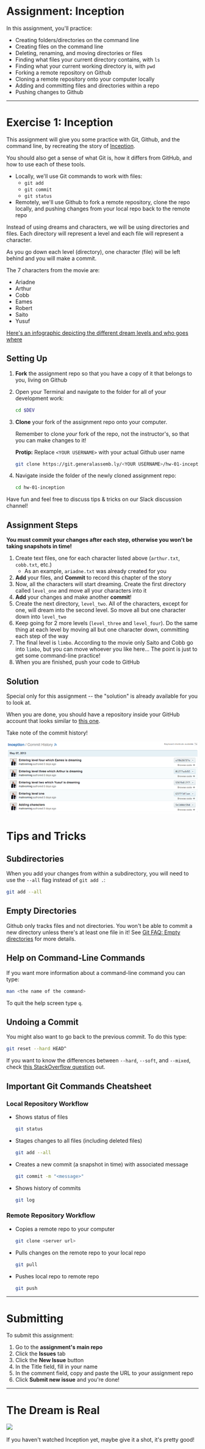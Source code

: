 # Assignment: Inception

In this assignment, you'll practice:

* Creating folders/directories on the command line
* Creating files on the command line
* Deleting, renaming, and moving directories or files
* Finding what files your current directory contains, with `ls`
* Finding what your current working directory is, with `pwd`
* Forking a remote repository on Github
* Cloning a remote repository onto your computer locally
* Adding and committing files and directories within a repo
* Pushing changes to Github

---

# Exercise 1: Inception

This assignment will give you some practice with Git, Github, and the command line, by recreating the story of [Inception](http://www.imdb.com/title/tt1375666/?ref_=fn_al_tt_1).

You should also get a sense of what Git is, how it differs from GitHub, and how to use each of these tools.

* Locally, we'll use Git commands to work with files:
   * `git add`
   * `git commit`
   * `git status`
* Remotely, we'll use Github to fork a remote repository, clone the repo locally, and pushing changes from your local repo back to the remote repo

Instead of using dreams and characters, we will be using directories and files. Each directory will represent a level and each file will represent a character.

As you go down each level (directory), one character (file) will be left behind and you will make a commit.

The 7 characters from the movie are:

* Ariadne
* Arthur
* Cobb
* Eames
* Robert
* Saito
* Yusuf

[Here's an infographic depicting the different dream levels and who goes where](assets/inception_infographic.jpg)

## Setting Up

1. **Fork** the assignment repo so that you have a copy of it that belongs to you, living on Github

1. Open your Terminal and navigate to the folder for all of your development work:

   ```bash
   cd $DEV
   ```

1. **Clone** your fork of the assignment repo onto your computer.

   Remember to clone _your_ fork of the repo, not the instructor's, so that you can make changes to it!

   **Protip:** Replace `<YOUR USERNAME>` with your actual Github user name

   ```bash
   git clone https://git.generalassemb.ly/<YOUR USERNAME>/hw-01-inception.git
   ```

1. Navigate inside the folder of the newly cloned assignment repo:

   ```bash
   cd hw-01-inception
   ```

Have fun and feel free to discuss tips & tricks on our Slack discussion channel!

## Assignment Steps

**You must commit your changes after each step, otherwise you won't be taking snapshots in time!**

1. Create text files, one for each character listed above (`arthur.txt`, `cobb.txt`, etc.)
   * As an example, `ariadne.txt` was already created for you
1. **Add** your files, and **Commit** to record this chapter of the story
1. Now, all the characters will start dreaming. Create the first directory called `level_one` and move all your characters into it
1. **Add** your changes and make another **commit**!
1. Create the next directory, `level_two`. All of the characters, except for one, will dream into the second level. So move all but one character down into `level_two`
1. Keep going for 2 more levels (`level_three` and `level_four`). Do the same thing at each level by moving all but one character down, committing each step of the way
1. The final level is `limbo`. According to the movie only Saito and Cobb go into `limbo`, but you can move whoever you like here... The point is just to get some command-line practice!
1. When you are finished, push your code to GitHub

## Solution

Special only for this assignment -- the "solution" is already available for you to look at.

When you are done, you should have a repository inside your GitHub account that looks similar to [this one](https://git.generalassemb.ly/PYTHR-Library/hw-01-inception-solution).

Take note of the commit history!

![Inception Commit History](assets/commit_history.png)

# Tips and Tricks

## Subdirectories

When you add your changes from within a subdirectory, you will need to use the `--all` flag instead of `git add .`:

```bash
git add --all
```

## Empty Directories

Github only tracks files and not directories. You won't be able to commit a new directory unless there's at least one file in it! See [Git FAQ: Empty directories](https://git.wiki.kernel.org/index.php/GitFaq#Can_I_add_empty_directories.3F) for more details.

## Help on Command-Line Commands

If you want more information about a command-line command you can type:

```bash
man <the name of the command>
```

To quit the help screen type `q`.

## Undoing a Commit

You might also want to go back to the previous commit. To do this type:

```bash
git reset --hard HEAD^
```

If you want to know the differences between `--hard`, `--soft`, and `--mixed`, check [this StackOverflow question](http://stackoverflow.com/questions/3528245/whats-the-difference-between-git-reset-mixed-soft-and-hard) out.

## Important Git Commands Cheatsheet

### Local Repository Workflow

* Shows status of files

   ```bash
   git status
   ```

* Stages changes to all files (including deleted files)

   ```bash
   git add --all
   ```

* Creates a new commit (a snapshot in time) with associated message

   ```bash
   git commit -m "<message>"
   ```
   
* Shows history of commits

   ```bash
   git log
   ```

### Remote Repository Workflow

* Copies a remote repo to your computer

   ```bash
   git clone <server url>
   ```

* Pulls changes on the remote repo to your local repo

   ```bash
   git pull
   ```

* Pushes local repo to remote repo

   ```bash
   git push
   ```

---

# Submitting

To submit this assignment:

1. Go to the **assignment's main repo**
1. Click the **Issues** tab
1. Click the **New Issue** button
1. In the Title field, fill in your name
1. In the comment field, copy and paste the URL to *your* assignment repo
1. Click **Submit new issue** and you're done!

---

# The Dream is Real

![](https://media.giphy.com/media/VEfa7bl3iKG5i/giphy.gif)

If you haven't watched Inception yet, maybe give it a shot, it's pretty good!
